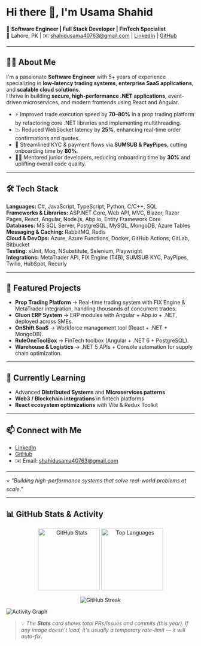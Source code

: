 # Hi there 👋, I'm Usama Shahid

🚀 **Software Engineer | Full Stack Developer | FinTech Specialist**  
📍 Lahore, PK | ✉️ shahidusama40763@gmail.com | [LinkedIn](https://www.linkedin.com/in/usama-shahid-dev/) | [GitHub](https://github.com/shadev256)

---

## 👨‍💻 About Me
I'm a passionate **Software Engineer** with 5+ years of experience specializing in **low-latency trading systems**, **enterprise SaaS applications**, and **scalable cloud solutions**.  
I thrive in building **secure, high-performance .NET applications**, event-driven microservices, and modern frontends using React and Angular.

- ⚡ Improved trade execution speed by **70–80%** in a prop trading platform by refactoring core .NET libraries and implementing multithreading.  
- 📉 Reduced WebSocket latency by **25%**, enhancing real-time order confirmations and quotes.  
- 🔐 Streamlined KYC & payment flows via **SUMSUB & PayPipes**, cutting onboarding time by **80%**.  
- 👨‍🏫 Mentored junior developers, reducing onboarding time by **30%** and uplifting overall code quality.  

---

## 🛠️ Tech Stack

**Languages:** C#, JavaScript, TypeScript, Python, C/C++, SQL  
**Frameworks & Libraries:** ASP.NET Core, Web API, MVC, Blazor, Razor Pages, React, Angular, Node.js, Abp.io, Entity Framework Core  
**Databases:** MS SQL Server, PostgreSQL, MySQL, MongoDB, Azure Tables  
**Messaging & Caching:** RabbitMQ, Redis  
**Cloud & DevOps:** Azure, Azure Functions, Docker, GitHub Actions, GitLab, Bitbucket  
**Testing:** xUnit, Moq, NSubstitute, Selenium, Playwright  
**Integrations:** MetaTrader API, FIX Engine (T4B), SUMSUB KYC, PayPipes, Twilio, HubSpot, Recurly  

---

## 📂 Featured Projects

- **Prop Trading Platform** → Real-time trading system with FIX Engine & MetaTrader integration, handling thousands of concurrent trades.  
- **Gluon ERP System** → ERP modules with Angular + Abp.io + .NET, deployed across SMEs.  
- **OnShift SaaS** → Workforce management tool (React + .NET + MongoDB).  
- **RuleOneToolBox** → FinTech toolbox (Angular + .NET 6 + PostgreSQL).  
- **Warehouse & Logistics** → .NET 5 APIs + Console automation for supply chain optimization.  

---

## 🌱 Currently Learning
- Advanced **Distributed Systems** and **Microservices patterns**  
- **Web3 / Blockchain integrations** in fintech platforms  
- **React ecosystem optimizations** with Vite & Redux Toolkit  

---

## 📫 Connect with Me
- [LinkedIn](https://www.linkedin.com/in/usama-shahid-dev/)  
- [GitHub](https://github.com/shadev256)  
- ✉️ Email: shahidusama40763@gmail.com  

---

⭐️ *"Building high-performance systems that solve real-world problems at scale."*  

---

## 📊 GitHub Stats & Activity

<p align="center">
  <!-- Overall Stats (shows commits this year, PRs, Issues, etc.) -->
  <img src="https://github-readme-stats.vercel.app/api?username=shadev256&show_icons=true&include_all_commits=true&count_private=true" alt="GitHub Stats" height="165" />
  <!-- Top Languages -->
  <img src="https://github-readme-stats.vercel.app/api/top-langs/?username=shadev256&layout=compact" alt="Top Languages" height="165" />
</p>

<p align="center">
  <!-- Streak (continuous days of contributions) -->
  <img src="https://streak-stats.demolab.com?user=shadev256" alt="GitHub Streak" />
</p>

<!-- Activity Graph (recent contribution graph) -->
![Activity Graph](https://github-readme-activity-graph.vercel.app/graph?username=shadev256&theme=github)

> 💡 *The **Stats** card shows total PRs/Issues and commits (this year). If any image doesn't load, it's usually a temporary rate-limit — it will auto-fix.*
